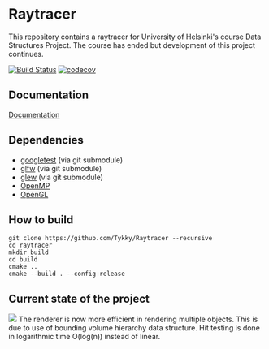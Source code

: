 # Raytracer


This repository contains a raytracer for University of Helsinki's course Data Structures Project.
The course has ended but development of this project continues. 

[![Build Status](https://travis-ci.org/Tykky/Raytracer.svg?branch=master)](https://travis-ci.org/Tykky/Raytracer)
[![codecov](https://codecov.io/gh/Tykky/Raytracer/branch/master/graph/badge.svg)](https://codecov.io/gh/Tykky/Raytracer)
## Documentation

[Documentation](https://tykky.github.io/)

## Dependencies

* [googletest](https://github.com/google/googletest) (via git submodule)
* [glfw](https://github.com/glfw/glfw) (via git submodule)
* [glew](https://github.com/nigels-com/glew) (via git submodule)
* [OpenMP](https://www.openmp.org/)
* [OpenGL](https://www.opengl.org/)

## How to build

````
git clone https://github.com/Tykky/Raytracer --recursive
cd raytracer
mkdir build
cd build
cmake ..
cmake --build . --config release
````
## Current state of the project

![](doc/data/renders/demo.png)
The renderer is now more efficient in rendering 
multiple objects. This is due to use of bounding 
volume hierarchy data structure. Hit testing is done 
in logarithmic time O(log(n)) instead of linear.
